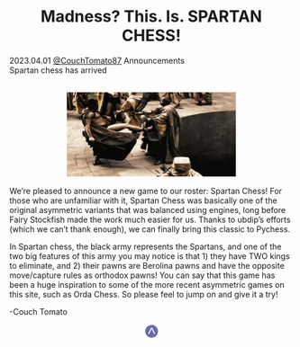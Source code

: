 <h1 align="center">Madness? This. Is. SPARTAN CHESS!</h1>
<div class="meta-headline">
    <div class= "meta">
        <span class="text">2023.04.01</span>
        <span class="text"><a href="/@/CouchTomato87">@CouchTomato87</a></span>
        <span class="text">Announcements</span>
    </div>
    <div class= "headline">Spartan chess has arrived</div>
</div>
</br>

<p align="center">
  <img src="https://github.com/gbtami/pychess-variants/blob/master/static/images/spartan-kick.jpg" width="300" height="150">
</p>

We’re pleased to announce a new game to our roster: Spartan Chess! For those who are unfamiliar with it, Spartan Chess was basically one of the original asymmetric variants that was balanced using engines, long before Fairy Stockfish made the work much easier for us.
Thanks to ubdip’s efforts (which we can’t thank enough), we can finally bring this classic to Pychess.

In Spartan chess, the black army represents the Spartans, and one of the two big features of this army you may notice is that 1) they have TWO kings to eliminate, and 2) their pawns are Berolina pawns and have the opposite move/capture rules as orthodox pawns! You can say that this game has been a huge inspiration to some of the more recent asymmetric games on this site, such as Orda Chess. So please feel to jump on and give it a try!

-Couch Tomato

<p align="center">
  <img src="https://github.com/gbtami/pychess-variants/blob/master/static/icons/spartan.svg" width="25" height="25">
</p>
